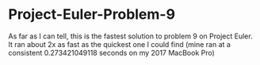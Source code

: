 # Project-Euler-Problem-9
As far as I can tell, this is the fastest solution to problem 9 on Project Euler. It ran about 2x as fast as the quickest one I could find (mine ran at a consistent 0.273421049118 seconds on my 2017 MacBook Pro)
